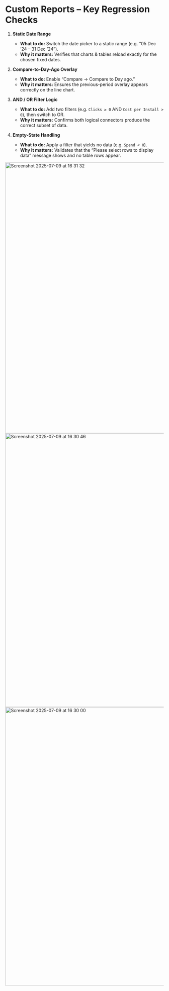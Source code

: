 # Custom Reports – Key Regression Checks

1. **Static Date Range**  
   - **What to do:** Switch the date picker to a static range (e.g. “05 Dec ’24 – 31 Dec ’24”).  
   - **Why it matters:** Verifies that charts & tables reload exactly for the chosen fixed dates.  


2. **Compare-to-Day-Ago Overlay**  
   - **What to do:** Enable “Compare → Compare to Day ago.”  
   - **Why it matters:** Ensures the previous-period overlay appears correctly on the line chart.  



3. **AND / OR Filter Logic**  
   - **What to do:** Add two filters (e.g. `Clicks ≥ 0` AND `Cost per Install > 0`), then switch to OR.  
   - **Why it matters:** Confirms both logical connectors produce the correct subset of data.  


4. **Empty-State Handling**  
   - **What to do:** Apply a filter that yields no data (e.g. `Spend < 0`).  
   - **Why it matters:** Validates that the “Please select rows to display data” message shows and no table rows appear.  
  
<img width="862" alt="Screenshot 2025-07-09 at 16 31 32" src="https://github.com/user-attachments/assets/7d16c70e-95b7-48c7-9cf1-90f3d73ba9d7" />
<img width="872" alt="Screenshot 2025-07-09 at 16 30 46" src="https://github.com/user-attachments/assets/78f929e1-cd1e-471b-b23a-e6c5d3f5a5f0" />
<img width="887" alt="Screenshot 2025-07-09 at 16 30 00" src="https://github.com/user-attachments/assets/91d3692d-1437-4080-a94f-8dedb11f38b6" />
